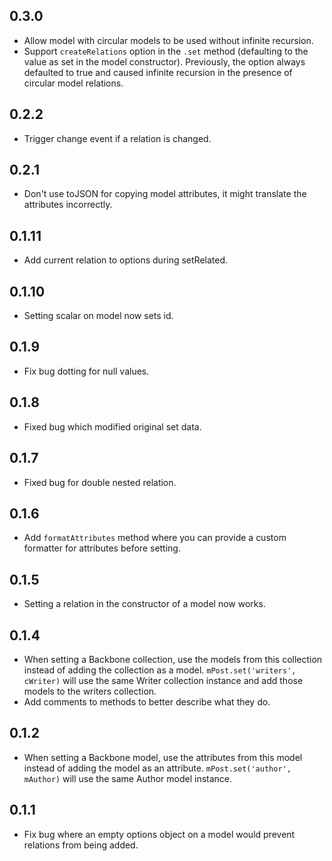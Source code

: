 ## 0.3.0
- Allow model with circular models to be used without infinite recursion.
- Support `createRelations` option in the `.set` method (defaulting to the
  value as set in the model constructor). Previously, the option always
  defaulted to true and caused infinite recursion in the presence of circular
  model relations.

## 0.2.2
- Trigger change event if a relation is changed.

## 0.2.1
- Don't use toJSON for copying model attributes, it might translate the attributes incorrectly.

## 0.1.11
- Add current relation to options during setRelated.

## 0.1.10
- Setting scalar on model now sets id.

## 0.1.9
- Fix bug dotting for null values.

## 0.1.8
- Fixed bug which modified original set data.

## 0.1.7
- Fixed bug for double nested relation.

## 0.1.6
- Add `formatAttributes` method where you can provide a custom formatter for attributes before setting.

## 0.1.5
- Setting a relation in the constructor of a model now works.

## 0.1.4
- When setting a Backbone collection, use the models from this collection instead of adding the collection as a model. `mPost.set('writers', cWriter)` will use the same Writer collection instance and add those models to the writers collection.
- Add comments to methods to better describe what they do.

## 0.1.2
- When setting a Backbone model, use the attributes from this model instead of adding the model as an attribute. `mPost.set('author', mAuthor)` will use the same Author model instance.

## 0.1.1
- Fix bug where an empty options object on a model would prevent relations from being added.
